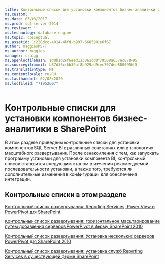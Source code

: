 ```yaml
---
title: Контрольные списки для установки компонентов бизнес-аналитики с помощью SharePoint | Документация Майкрософт
ms.custom: ''
ms.date: 03/08/2017
ms.prod: sql-server-2014
ms.reviewer: ''
ms.technology: database-engine
ms.topic: conceptual
ms.assetid: 1c220dcc-4014-4bfd-b997-6685902e6f67
author: maggiesMSFT
ms.author: maggies
manager: craigg
ms.openlocfilehash: 1d0b1d2ef6eed113061cd0f79508a637ec078495
ms.sourcegitcommit: b87d36c46b39af8b929ad94ec707dee8800950f5
ms.translationtype: MT
ms.contentlocale: ru-RU
ms.lasthandoff: 02/08/2020
ms.locfileid: "71952607"
---
```

# <a name="checklists-for-installing-bi-features-with-sharepoint"></a>Контрольные списки для установки компонентов бизнес-аналитики в SharePoint
  В этом разделе приведены контрольные списки для установки компонентов SQL Server BI в различных сочетаниях или в топологиях масштабного развертывания. После ознакомления с тем, как запускать программу установки для установки компонента BI, контрольный список становится следующим этапом в изучении рекомендуемой последовательности установки, а также того, требуются ли дополнительные изменения в конфигурации для обеспечения интеграции.  
  
## <a name="checklists-in-this-section"></a>Контрольные списки в этом разделе  
 [Контрольный список развертывания: Reporting Services, Power View и PowerPivot для SharePoint](deployment-checklist-reporting-services-power-view-power-pivot-for-sharepoint.md)  
  
 [Контрольный список развертывания: горизонтальное масштабирование путем добавления серверов PowerPivot в ферму SharePoint 2010](../../../2014/sql-server/install/deployment-checklist-scale-out-adding-powerpivot-servers-sharepoint-2010-farm.md)  
  
 [Контрольный список развертывания: Установка нескольких серверов PowerPivot для SharePoint 2010](../../../2014/sql-server/install/deployment-checklist-multiserver-installation-powerpivot-sharepoint-2010.md)  
  
 [Контрольный список развертывания: установка служб Reporting Services в существующей ферме SharePoint](../../../2014/sql-server/install/deployment-checklist-install-reporting-services-existing-sharepoint-farm.md)  
  
  
